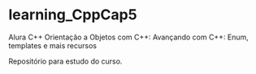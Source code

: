 # learning_CppCap5

Alura C++ Orientação a Objetos com C++:
Avançando com C++: Enum, templates e mais recursos

Repositório para estudo do curso.
